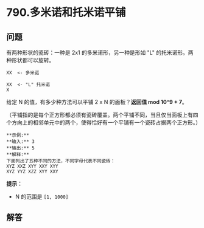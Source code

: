 # 790.多米诺和托米诺平铺

## 问题

有两种形状的瓷砖：一种是 2x1 的多米诺形，另一种是形如 "L" 的托米诺形。两种形状都可以旋转。

```
XX  <- 多米诺

XX  <- "L" 托米诺
X

```

给定 N 的值，有多少种方法可以平铺 2 x N 的面板？**返回值 mod 10^9 + 7**。

（平铺指的是每个正方形都必须有瓷砖覆盖。两个平铺不同，当且仅当面板上有四个方向上的相邻单元中的两个，使得恰好有一个平铺有一个瓷砖占据两个正方形。）

```
**示例:**
**输入:** 3
**输出:** 5
**解释:**
下面列出了五种不同的方法，不同字母代表不同瓷砖：
XYZ XXZ XYY XXY XYY
XYZ YYZ XZZ XYY XXY
```

**提示：**

* N 的范围是 `[1, 1000]`



## 解答


